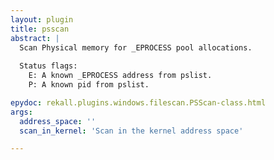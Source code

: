 ```yaml
---
layout: plugin
title: psscan
abstract: |
  Scan Physical memory for _EPROCESS pool allocations.
  
  Status flags:
    E: A known _EPROCESS address from pslist.
    P: A known pid from pslist.

epydoc: rekall.plugins.windows.filescan.PSScan-class.html
args:
  address_space: ''
  scan_in_kernel: 'Scan in the kernel address space'

---
```


